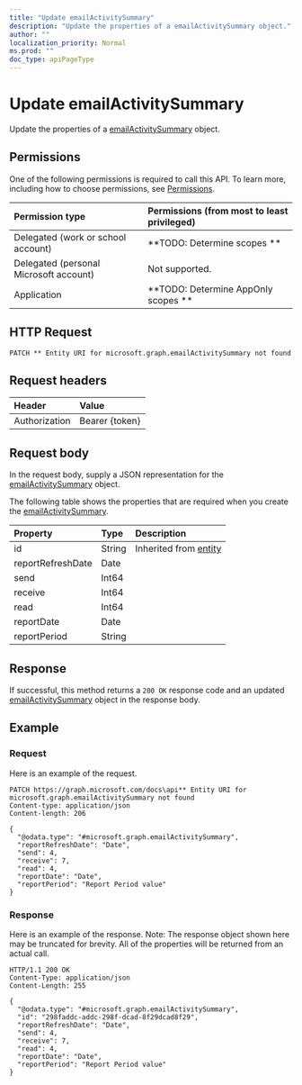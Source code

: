 ```yaml
---
title: "Update emailActivitySummary"
description: "Update the properties of a emailActivitySummary object."
author: ""
localization_priority: Normal
ms.prod: ""
doc_type: apiPageType
---
```


# Update emailActivitySummary

Update the properties of a [emailActivitySummary](../resources/emailactivitysummary.md) object.

## Permissions
One of the following permissions is required to call this API. To learn more, including how to choose permissions, see [Permissions](/concepts/permissions-reference.md).

|Permission type|Permissions (from most to least privileged)|
|:---|:---|
|Delegated (work or school account)|**TODO: Determine scopes **|
|Delegated (personal Microsoft account)|Not supported.|
|Application|**TODO: Determine AppOnly scopes **|

## HTTP Request
<!-- {
  "blockType": "ignored"
}
-->
``` http
PATCH ** Entity URI for microsoft.graph.emailActivitySummary not found
```

## Request headers
|Header|Value|
|:---|:---|
|Authorization|Bearer {token}|

## Request body
In the request body, supply a JSON representation for the [emailActivitySummary](../resources/emailActivitySummary.md) object.

The following table shows the properties that are required when you create the [emailActivitySummary](../resources/emailactivitysummary.md).

|Property|Type|Description|
|:---|:---|:---|
|id|String| Inherited from [entity](../resources/entity.md)|
|reportRefreshDate|Date||
|send|Int64||
|receive|Int64||
|read|Int64||
|reportDate|Date||
|reportPeriod|String||



## Response
If successful, this method returns a `200 OK` response code and an updated [emailActivitySummary](../resources/emailactivitysummary.md) object in the response body.

## Example

### Request
Here is an example of the request.
<!-- {
  "blockType": "request",
  "name": "update_emailactivitysummary"
}
-->
``` http
PATCH https://graph.microsoft.com/docs\api** Entity URI for microsoft.graph.emailActivitySummary not found
Content-type: application/json
Content-length: 206

{
  "@odata.type": "#microsoft.graph.emailActivitySummary",
  "reportRefreshDate": "Date",
  "send": 4,
  "receive": 7,
  "read": 4,
  "reportDate": "Date",
  "reportPeriod": "Report Period value"
}
```

### Response
Here is an example of the response. Note: The response object shown here may be truncated for brevity. All of the properties will be returned from an actual call.
<!-- {
  "blockType": "response",
  "truncated": true
}
-->
``` http
HTTP/1.1 200 OK
Content-Type: application/json
Content-Length: 255

{
  "@odata.type": "#microsoft.graph.emailActivitySummary",
  "id": "298faddc-addc-298f-dcad-8f29dcad8f29",
  "reportRefreshDate": "Date",
  "send": 4,
  "receive": 7,
  "read": 4,
  "reportDate": "Date",
  "reportPeriod": "Report Period value"
}
```

